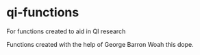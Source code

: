 # qi-functions
For functions created to aid in QI research

Functions created with the help of George Barron
Woah this dope.
